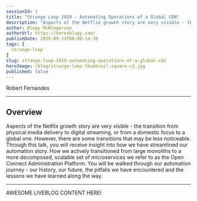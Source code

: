 ```yaml
---
sessionId: 1
title: "Strange Loop 2019 - Automating Operations of a Global CDN"
description: "Aspects of the Netflix growth story are very visible - the transition from physical media delivery to digital streaming, or from a domestic focus to a global one. However, there are some transitions that may be less noticeable. Through this talk, you will receive insight into how we have streamlined our automation story. How we actively transitioned from large monoliths to a more decomposed, scalable set of microservices we refer to as the Open Connect Administration Platform. You will be walked through our automation journey - our history, our future, the pitfalls we have encountered and the lessons we have learned along the way."
author: Blogy McBlogerson
authorUrl: https://heresblogy.com/
publishDate: 2019-09-13T00:00-14:30
tags: [
  strange-loop
]
slug: strange-loop-2019-automating-operations-of-a-global-cdn
heroImage: /blog/strange-loop-thumbnail-square-v2.jpg
published: false
---
```


<div class="container p-0 liveblog-presenters">
  <div class="row m-0">
      <p class=" mr-12 m-0">
        <span class="liveblog-presenters__name">Robert Fernandes</span>
        <a href="https://twitter.com/bovilexic" target="_blank" title="Twitter"><i class="fa fa-twitter pr-2"></i></a>
        <a href="https://www.linkedin.com/in/robertfernandes/" target="_blank" title="LinkedIn"><i class="fa fa-linkedin pr-2"></i></a>
      </p>
  </div>
</div>

---

## Overview

Aspects of the Netflix growth story are very visible - the transition from physical media delivery to digital streaming, or from a domestic focus to a global one. However, there are some transitions that may be less noticeable. Through this talk, you will receive insight into how we have streamlined our automation story. How we actively transitioned from large monoliths to a more decomposed, scalable set of microservices we refer to as the Open Connect Administration Platform. You will be walked through our automation journey - our history, our future, the pitfalls we have encountered and the lessons we have learned along the way.

---

AWESOME LIVEBLOG CONTENT HERE!

<!-- Note on images
  Images (e.g. my_image.jpg) should be put in the `website/static/blog/strange-loop-2019` directory, with the path to the image in your post being `/blog/strange-loop-2019/my_image.jpg`. If you'd rather host the images somewhere else for ease of use, that's fine too.

  Please also try to keep your images to a reasonable size by:
    - Using JPEG compression, unless image is mostly solid color 
    - JPEG compression set between 60%-80%
    - Resizing the image to be no wider then 750px
    - If PNG, use a tool like ImageOptim (https://imageoptim.com/mac) to optimize the file size

  I suggest re-sizing and compressing all the images in one batch as a last step.
-->  
